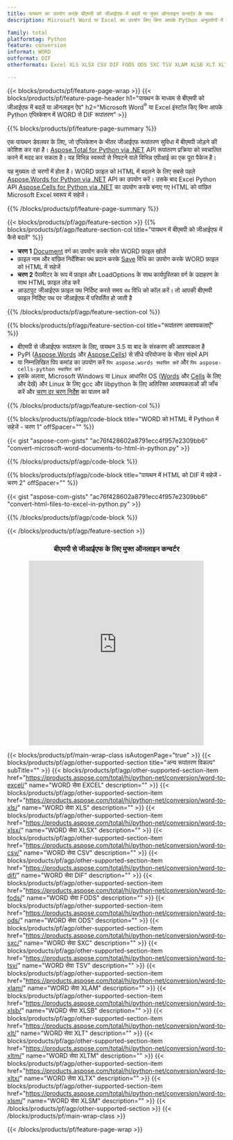 ```yaml
---
title: पायथन का उपयोग करके बीएमपी को जीआईएफ में बदलें या मुफ्त ऑनलाइन कन्वर्टर के साथ
description: Microsoft Word या Excel का उपयोग किए बिना आपके Python अनुप्रयोगों में WORD से DIF रूपांतरण या ऑनलाइन। कोड को एकीकृत करने से पहले मुफ्त बीएमपी से जीआईएफ ऑनलाइन परिवर्तक का त्वरित परीक्षण करें। 

family: total
platformtag: Python
feature: conversion
informat: WORD
outformat: DIF
otherformats: Excel XLS XLSX CSV DIF FODS ODS SXC TSV XLAM XLSB XLT XLTM XLSM XLTX

---
```

{{< blocks/products/pf/feature-page-wrap >}}
{{< blocks/products/pf/feature-page-header h1="पायथन के माध्यम से बीएमपी को जीआईएफ में बदलें या ऑनलाइन ऐप" h2="Microsoft Word<sup>&reg;</sup> या Excel इंस्टॉल किए बिना आपके Python एप्लिकेशन में WORD से DIF रूपांतरण" >}}

{{% blocks/products/pf/feature-page-summary %}}

एक पायथन डेवलपर के लिए, जो एप्लिकेशन के भीतर जीआईएफ रूपांतरण सुविधा में बीएमपी जोड़ने की कोशिश कर रहा है। [Aspose.Total for Python via .NET](https://products.aspose.com/total/python-net/) API रूपांतरण प्रक्रिया को स्वचालित करने में मदद कर सकता है। यह विभिन्न स्वरूपों से निपटने वाले विभिन्न एपीआई का एक पूरा पैकेज है।

यह मुख्यतः दो चरणों में होता है। WORD फ़ाइल को HTML में बदलने के लिए सबसे पहले [Aspose.Words for Python via .NET](https://products.aspose.com/words/python-net/) API का उपयोग करें। उसके बाद Excel Python API [Aspose.Cells for Python via .NET](https://products.aspose.com/cells/python-net/) का उपयोग करके बनाए गए HTML को वांछित Microsoft Excel स्वरूप में सहेजें। 

{{% /blocks/products/pf/feature-page-summary %}}

{{< blocks/products/pf/agp/feature-section >}}
{{% blocks/products/pf/agp/feature-section-col title="पायथन में बीएमपी को जीआईएफ में कैसे बदलें" %}}
- **चरण 1** [Document](https://reference.aspose.com/words/python-net/aspose.words/document/) वर्ग का उपयोग करके स्रोत WORD फ़ाइल खोलें
- फ़ाइल नाम और वांछित निर्देशिका पथ प्रदान करके [Save](https://reference.aspose.com/words/python-net/aspose.words/document/save/) विधि का उपयोग करके WORD फ़ाइल को HTML में सहेजें
-  **चरण 2** पैरामीटर के रूप में फ़ाइल और LoadOptions के साथ कार्यपुस्तिका वर्ग के उदाहरण के साथ HTML फ़ाइल लोड करें
-  आउटपुट जीआईएफ फ़ाइल पथ निर्दिष्ट करते समय `सेव` विधि को कॉल करें। तो आपकी बीएमपी फाइल निर्दिष्ट पथ पर जीआईएफ में परिवर्तित हो जाती है

{{% /blocks/products/pf/agp/feature-section-col %}}

{{% blocks/products/pf/agp/feature-section-col title="रूपांतरण आवश्यकताएँ" %}}

- बीएमपी से जीआईएफ रूपांतरण के लिए, पायथन 3.5 या बाद के संस्करण की आवश्यकता है
- PyPI ([Aspose.Words](https://pypi.org/project/aspose-words/) और [Aspose.Cells](https://pypi.org/project/aspose-cells-python/)) से सीधे परियोजना के भीतर संदर्भ API
-  या निम्नलिखित पिप कमांड का उपयोग करें ```पिप aspose.words स्थापित करें``` और ```पिप aspose-cells-python स्थापित करें``` 
-  इसके अलावा, Microsoft Windows या Linux आधारित OS ([Words](https://docs.aspose.com/words/python-net/system-requirements/) और [Cells](https://docs.aspose.com/cells/python-net/getting-started/#installation) के लिए और देखें) और Linux के लिए gcc और libpython के लिए अतिरिक्त आवश्यकताओं की जाँच करें और [चरण दर चरण निर्देश](https://docs.aspose.com/words/python-net/installation/) का पालन करें
 

{{% /blocks/products/pf/agp/feature-section-col %}}

{{% blocks/products/pf/agp/code-block title="WORD को HTML में Python में सहेजें - चरण 1" offSpacer="" %}}

{{< gist "aspose-com-gists" "ac76f428602a8791ecc4f957e2309bb6" "convert-microsoft-word-documents-to-html-in-python.py" >}}

{{% /blocks/products/pf/agp/code-block %}}

{{% blocks/products/pf/agp/code-block title="पायथन में HTML को DIF में सहेजें - चरण 2" offSpacer="" %}}

{{< gist "aspose-com-gists" "ac76f428602a8791ecc4f957e2309bb6" "convert-html-files-to-excel-in-python.py" >}}

{{% /blocks/products/pf/agp/code-block %}}

{{< /blocks/products/pf/agp/feature-section >}}
<div class="container-fluid agp-content bg-white aboutfile box-1 vh100 section nopbtm">
<div class=container>
<div class=row>
<div class="demobox tc col-md-12 padding-0" align="center">

<h3>बीएमपी से जीआईएफ के लिए मुफ्त ऑनलाइन कन्वर्टर</h3>

<iframe style="border: none; height: 426px;" scrolling="no" src="https://total-conversion-app-65z5r2lp.qa.k8s.dynabic.com/?to=dif&from=docx" id="child-iframe" width="80%"></iframe>

</div></div>
</div></div>

{{< blocks/products/pf/main-wrap-class isAutogenPage="true" >}}
{{< blocks/products/pf/agp/other-supported-section title="अन्य रूपांतरण विकल्प" subTitle="" >}}
{{< blocks/products/pf/agp/other-supported-section-item href="https://products.aspose.com/total/hi/python-net/conversion/word-to-excel/" name="WORD सेवा EXCEL" description="" >}}
{{< blocks/products/pf/agp/other-supported-section-item href="https://products.aspose.com/total/hi/python-net/conversion/word-to-xls/" name="WORD सेवा XLS" description="" >}}
{{< blocks/products/pf/agp/other-supported-section-item href="https://products.aspose.com/total/hi/python-net/conversion/word-to-xlsx/" name="WORD सेवा XLSX" description="" >}}
{{< blocks/products/pf/agp/other-supported-section-item href="https://products.aspose.com/total/hi/python-net/conversion/word-to-csv/" name="WORD सेवा CSV" description="" >}}
{{< blocks/products/pf/agp/other-supported-section-item href="https://products.aspose.com/total/hi/python-net/conversion/word-to-dif/" name="WORD सेवा DIF" description="" >}}
{{< blocks/products/pf/agp/other-supported-section-item href="https://products.aspose.com/total/hi/python-net/conversion/word-to-fods/" name="WORD सेवा FODS" description="" >}}
{{< blocks/products/pf/agp/other-supported-section-item href="https://products.aspose.com/total/hi/python-net/conversion/word-to-ods/" name="WORD सेवा ODS" description="" >}}
{{< blocks/products/pf/agp/other-supported-section-item href="https://products.aspose.com/total/hi/python-net/conversion/word-to-sxc/" name="WORD सेवा SXC" description="" >}}
{{< blocks/products/pf/agp/other-supported-section-item href="https://products.aspose.com/total/hi/python-net/conversion/word-to-tsv/" name="WORD सेवा TSV" description="" >}}
{{< blocks/products/pf/agp/other-supported-section-item href="https://products.aspose.com/total/hi/python-net/conversion/word-to-xlam/" name="WORD सेवा XLAM" description="" >}}
{{< blocks/products/pf/agp/other-supported-section-item href="https://products.aspose.com/total/hi/python-net/conversion/word-to-xlsb/" name="WORD सेवा XLSB" description="" >}}
{{< blocks/products/pf/agp/other-supported-section-item href="https://products.aspose.com/total/hi/python-net/conversion/word-to-xlt/" name="WORD सेवा XLT" description="" >}}
{{< blocks/products/pf/agp/other-supported-section-item href="https://products.aspose.com/total/hi/python-net/conversion/word-to-xltm/" name="WORD सेवा XLTM" description="" >}}
{{< blocks/products/pf/agp/other-supported-section-item href="https://products.aspose.com/total/hi/python-net/conversion/word-to-xltx/" name="WORD सेवा XLTX" description="" >}}
{{< blocks/products/pf/agp/other-supported-section-item href="https://products.aspose.com/total/hi/python-net/conversion/word-to-xlsm/" name="WORD सेवा XLSM" description="" >}}
{{< /blocks/products/pf/agp/other-supported-section >}}
{{< /blocks/products/pf/main-wrap-class >}}

{{< /blocks/products/pf/feature-page-wrap >}}
